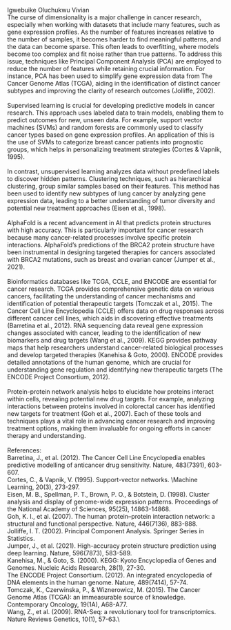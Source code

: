 Igwebuike Oluchukwu Vivian
\
The curse of dimensionality is a major challenge in cancer research, especially when working with datasets that include many features, such as gene expression profiles. As the number of features increases relative to the number of samples, it becomes harder to find meaningful patterns, and the data can become sparse. This often leads to overfitting, where models become too complex and fit noise rather than true patterns. To address this issue, techniques like Principal Component Analysis (PCA) are employed to reduce the number of features while retaining crucial information. For instance, PCA has been used to simplify gene expression data from The Cancer Genome Atlas (TCGA), aiding in the identification of distinct cancer subtypes and improving the clarity of research outcomes (Jolliffe, 2002).\
\
Supervised learning is crucial for developing predictive models in cancer research. This approach uses labeled data to train models, enabling them to predict outcomes for new, unseen data. For example, support vector machines (SVMs) and random forests are commonly used to classify cancer types based on gene expression profiles. An application of this is the use of SVMs to categorize breast cancer patients into prognostic groups, which helps in personalizing treatment strategies (Cortes & Vapnik, 1995).\
\
In contrast, unsupervised learning analyzes data without predefined labels to discover hidden patterns. Clustering techniques, such as hierarchical clustering, group similar samples based on their features. This method has been used to identify new subtypes of lung cancer by analyzing gene expression data, leading to a better understanding of tumor diversity and potential new treatment approaches (Eisen et al., 1998).\
\
AlphaFold is a recent advancement in AI that predicts protein structures with high accuracy. This is particularly important for cancer research because many cancer-related processes involve specific protein interactions. AlphaFold’s predictions of the BRCA2 protein structure have been instrumental in designing targeted therapies for cancers associated with BRCA2 mutations, such as breast and ovarian cancer (Jumper et al., 2021).\
\
Bioinformatics databases like TCGA, CCLE, and ENCODE are essential for cancer research. TCGA provides comprehensive genetic data on various cancers, facilitating the understanding of cancer mechanisms and identification of potential therapeutic targets (Tomczak et al., 2015). The Cancer Cell Line Encyclopedia (CCLE) offers data on drug responses across different cancer cell lines, which aids in discovering effective treatments (Barretina et al., 2012). RNA sequencing data reveal gene expression changes associated with cancer, leading to the identification of new biomarkers and drug targets (Wang et al., 2009). KEGG provides pathway maps that help researchers understand cancer-related biological processes and develop targeted therapies (Kanehisa & Goto, 2000). ENCODE provides detailed annotations of the human genome, which are crucial for understanding gene regulation and identifying new therapeutic targets (The ENCODE Project Consortium, 2012).\
\
Protein-protein network analysis helps to elucidate how proteins interact within cells, revealing potential new drug targets. For example, analyzing interactions between proteins involved in colorectal cancer has identified new targets for treatment (Goh et al., 2007). Each of these tools and techniques plays a vital role in advancing cancer research and improving treatment options, making them invaluable for ongoing efforts in cancer therapy and understanding.\
\
References:
\
Barretina, J., et al. (2012). The Cancer Cell Line Encyclopedia enables predictive modelling of anticancer drug sensitivity. Nature, 483(7391), 603-607.\
Cortes, C., & Vapnik, V. (1995). Support-vector networks. \Machine Learning\, 20(3), 273-297.\
 Eisen, M. B., Spellman, P. T., Brown, P. O., & Botstein, D. (1998). Cluster analysis and display of genome-wide expression patterns. Proceedings of the National Academy of Sciences, 95(25), 14863-14868.\
 Goh, K. I., et al. (2007). The human protein–protein interaction network: a structural and functional perspective. Nature, 446(7136), 883-888.\
 Jolliffe, I. T. (2002). Principal Component Analysis. Springer Series in Statistics.\
 Jumper, J., et al. (2021). High-accuracy protein structure prediction using deep learning. Nature, 596(7873), 583-589.\
 Kanehisa, M., & Goto, S. (2000). KEGG: Kyoto Encyclopedia of Genes and Genomes. Nucleic Acids Research, 28(1), 27-30.\
 The ENCODE Project Consortium. (2012). An integrated encyclopedia of DNA elements in the human genome. Nature, 489(7414), 57-74.\
 Tomczak, K., Czerwinska, P., & Wiznerowicz, M. (2015). The Cancer Genome Atlas (TCGA): an immeasurable source of knowledge. Contemporary Oncology, 19(1A), A68-A77.\
 Wang, Z., et al. (2009). RNA-Seq: a revolutionary tool for transcriptomics. Nature Reviews Genetics, 10(1), 57-63.\
